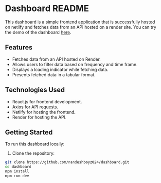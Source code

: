 # Dashboard README

This dashboard is a simple frontend application that is successfully hosted on netlify and fetches data from an API hosted on a render site. You can try the demo of the dashboard [here](https://nandeshboyz-dashboard.netlify.app/).

## Features

- Fetches data from an API hosted on Render.
- Allows users to filter data based on frequency and time frame.
- Displays a loading indicator while fetching data.
- Presents fetched data in a tabular format.

## Technologies Used

- React.js for frontend development.
- Axios for API requests.
- Netlify for hosting the frontend.
- Render for hosting the API.

## Getting Started

To run this dashboard locally:

1. Clone the repository:

```bash
git clone https://github.com/nandeshboyz024/dashboard.git
cd dashboard
npm install
npm run dev